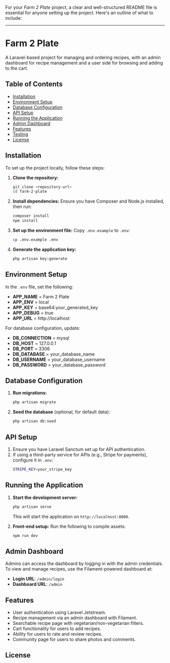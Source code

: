 For your *Farm 2 Plate* project, a clear and well-structured README file is essential for anyone setting up the project. Here's an outline of what to include:

---

# Farm 2 Plate

A Laravel-based project for managing and ordering recipes, with an admin dashboard for recipe management and a user side for browsing and adding to the cart.

## Table of Contents
- [Installation](#installation)
- [Environment Setup](#environment-setup)
- [Database Configuration](#database-configuration)
- [API Setup](#api-setup)
- [Running the Application](#running-the-application)
- [Admin Dashboard](#admin-dashboard)
- [Features](#features)
- [Testing](#testing)
- [License](#license)

## Installation

To set up the project locally, follow these steps:

1. **Clone the repository:**
    ```bash
    git clone <repository-url>
    cd farm-2-plate
    ```

2. **Install dependencies:**
    Ensure you have Composer and Node.js installed, then run:
    ```bash
    composer install
    npm install
    ```

3. **Set up the environment file:**
    Copy `.env.example` to `.env`:
    ```bash
    cp .env.example .env
    ```

4. **Generate the application key:**
    ```bash
    php artisan key:generate
    ```

## Environment Setup

In the `.env` file, set the following:

- **APP_NAME** = Farm 2 Plate
- **APP_ENV** = local
- **APP_KEY** = base64:your_generated_key
- **APP_DEBUG** = true
- **APP_URL** = http://localhost

For database configuration, update:

- **DB_CONNECTION** = mysql
- **DB_HOST** = 127.0.0.1
- **DB_PORT** = 3306
- **DB_DATABASE** = your_database_name
- **DB_USERNAME** = your_database_username
- **DB_PASSWORD** = your_database_password

## Database Configuration

1. **Run migrations:**
    ```bash
    php artisan migrate
    ```

2. **Seed the database** (optional, for default data):
    ```bash
    php artisan db:seed
    ```

## API Setup

1. Ensure you have Laravel Sanctum set up for API authentication.
2. If using a third-party service for APIs (e.g., Stripe for payments), configure it in `.env`:
    ```bash
    STRIPE_KEY=your_stripe_key
    ```

## Running the Application

1. **Start the development server:**
    ```bash
    php artisan serve
    ```
    This will start the application on `http://localhost:8000`.

2. **Front-end setup:**
    Run the following to compile assets:
    ```bash
    npm run dev
    ```

## Admin Dashboard

Admins can access the dashboard by logging in with the admin credentials. To view and manage recipes, use the Filament-powered dashboard at:

- **Login URL**: `/admin/login`
- **Dashboard URL**: `/admin`

## Features

- User authentication using Laravel Jetstream.
- Recipe management via an admin dashboard with Filament.
- Searchable recipe page with vegetarian/non-vegetarian filters.
- Cart functionality for users to add recipes.
- Ability for users to rate and review recipes.
- Community page for users to share photos and comments.



## License

